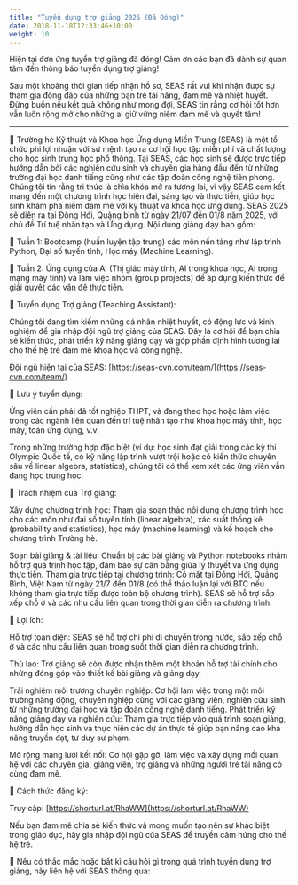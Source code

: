 ```yaml
---
title: "Tuyển dụng trợ giảng 2025 (Đã Đóng)"
date: 2018-11-18T12:33:46+10:00
weight: 10
---
```


Hiện tại đơn ứng tuyển trợ giảng đã đóng! Cảm ơn các bạn đã dành sự quan tâm đến thông báo tuyển dụng trợ giảng! 

Sau một khoảng thời gian tiếp nhận hồ sơ, SEAS rất vui khi nhận được sự tham gia đông đảo của những bạn trẻ tài năng, đam mê và nhiệt huyết. Đừng buồn nếu kết quả không như mong đợi, SEAS tin rằng cơ hội tốt hơn vẫn luôn rộng mở cho những ai giữ vững niềm đam mê và quyết tâm!

----

📌 Trường hè Kỹ thuật và Khoa học Ứng dụng Miền Trung (SEAS) là một tổ chức phi lợi nhuận với sứ mệnh tạo ra cơ hội học tập miễn phí và chất lượng cho học sinh trung học phổ thông. Tại SEAS, các học sinh sẽ được trực tiếp hướng dẫn bởi các nghiên cứu sinh và chuyên gia hàng đầu đến từ những trường đại học danh tiếng cũng như các tập đoàn công nghệ tiên phong. Chúng tôi tin rằng tri thức là chìa khóa mở ra tương lai, vì vậy SEAS cam kết mang đến một chương trình học hiện đại, sáng tạo và thực tiễn, giúp học sinh khám phá niềm đam mê với kỹ thuật và khoa học ứng dụng.
SEAS 2025 sẽ diễn ra tại Đồng Hới, Quảng bình từ ngày 21/07 đến 01/8 năm 2025, với chủ đề Trí tuệ nhân tạo và Ứng dụng. Nội dung giảng dạy bao gồm:

🎯 Tuần 1: Bootcamp (huấn luyện tập trung) các môn nền tảng như lập trình Python, Đại số tuyến tính, Học máy (Machine Learning).

🎯 Tuần 2: Ứng dụng của AI (Thị giác máy tính, AI trong khoa học, AI trong mạng máy tính) và làm việc nhóm (group projects) để áp dụng kiến thức để giải quyết các vấn đề thực tiễn.

📍 Tuyển dụng Trợ giảng (Teaching Assistant):

Chúng tôi đang tìm kiếm những cá nhân nhiệt huyết, có động lực và kinh nghiệm để gia nhập đội ngũ trợ giảng của SEAS. Đây là cơ hội để bạn chia sẻ kiến thức, phát triển kỹ năng giảng dạy và góp phần định hình tương lai cho thế hệ trẻ đam mê khoa học và công nghệ.

Đội ngũ hiện tại của SEAS: [https://seas-cvn.com/team/](https://seas-cvn.com/team/)

📍 Lưu ý tuyển dụng:

Ứng viên cần phải đã tốt nghiệp THPT, và đang theo học hoặc làm việc trong các ngành liên quan đến trí tuệ nhân tạo như khoa học máy tính, học máy, toán ứng dụng, v.v.

Trong những trường hợp đặc biệt (ví dụ: học sinh đạt giải trong các kỳ thi Olympic Quốc tế, có kỹ năng lập trình vượt trội hoặc có kiến thức chuyên sâu về linear algebra, statistics), chúng tôi có thể xem xét các ứng viên vẫn đang học trung học.

📍 Trách nhiệm của Trợ giảng:

Xây dựng chương trình học: Tham gia soạn thảo nội dung chương trình học cho các môn như đại số tuyến tính (linear algebra), xác suất thống kê (probability and statistics), học máy (machine learning) và kế hoạch cho chương trình Trường hè.

Soạn bài giảng & tài liệu: Chuẩn bị các bài giảng và Python notebooks nhằm hỗ trợ quá trình học tập, đảm bảo sự cân bằng giữa lý thuyết và ứng dụng thực tiễn.
Tham gia trực tiếp tại chương trình: Có mặt tại Đồng Hới, Quảng Bình, Việt Nam từ ngày 21/7 đến 01/8 (có thể thảo luận lại với BTC nếu không tham gia trực tiếp được toàn bộ chương trình). SEAS sẽ hỗ trợ sắp xếp chỗ ở và các nhu cầu liên quan trong thời gian diễn ra chương trình.

📍 Lợi ích:

Hỗ trợ toàn diện: SEAS sẽ hỗ trợ chi phí di chuyển trong nước, sắp xếp chỗ ở và các nhu cầu liên quan trong suốt thời gian diễn ra chương trình.

Thù lao: Trợ giảng sẽ còn được nhận thêm một khoản hỗ trợ tài chính cho những đóng góp vào thiết kế bài giảng và giảng dạy.

Trải nghiệm môi trường chuyên nghiệp: Cơ hội làm việc trong một môi trường năng động, chuyên nghiệp cùng với các giảng viên, nghiên cứu sinh từ những trường đại học và tập đoàn công nghệ danh tiếng.
Phát triển kỹ năng giảng dạy và nghiên cứu: Tham gia trực tiếp vào quá trình soạn giảng, hướng dẫn học sinh và thực hiện các dự án thực tế giúp bạn nâng cao khả năng truyền đạt, tư duy sư phạm.

Mở rộng mạng lưới kết nối: Cơ hội gặp gỡ, làm việc và xây dựng mối quan hệ với các chuyên gia, giảng viên, trợ giảng và những người trẻ tài năng có cùng đam mê.

📍 Cách thức đăng ký:

Truy cập: [https://shorturl.at/RhaWW](https://shorturl.at/RhaWW)

Nếu bạn đam mê chia sẻ kiến thức và mong muốn tạo nên sự khác biệt trong giáo dục, hãy gia nhập đội ngũ của SEAS để truyền cảm hứng cho thế hệ trẻ. 

📌 Nếu có thắc mắc hoặc bất kì câu hỏi gì trong quá trình tuyển dụng trợ giảng, hãy liên hệ với SEAS thông qua:



